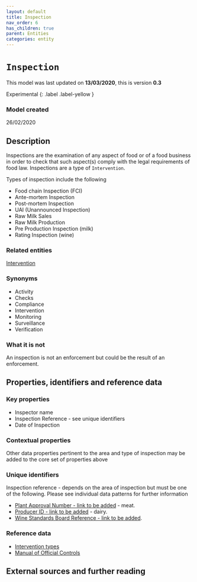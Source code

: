 ```yaml
---
layout: default
title: Inspection
nav_order: 6
has_children: true
parent: Entities
categories: entity
---
```


# `Inspection`
This model was last updated on **13/03/2020**, this is version **0.3**

Experimental
{: .label .label-yellow }

### Model created

26/02/2020

## Description

Inspections are the examination of any aspect of food or of a food business in order to check that such aspect(s) comply with the legal requirements of food law.  Inspections are a type of `Intervention`.

Types of inspection include the following
-   Food chain Inspection (FCI)
-   Ante-mortem Inspection
-   Post-mortem Inspection
-   UAI (Unannounced Inspection)
-   Raw Milk Sales
-   Raw Milk Production
-   Pre Production Inspection (milk)
-   Rating Inspection (wine)

### Related entities

[Intervention](docs/entities/intervention.md)

### Synonyms

*   Activity
*   Checks
*   Compliance
*   Intervention
*   Monitoring
*   Surveillance
*   Verification

### What it is not

An inspection is not an enforcement but could be the result of an enforcement.

## Properties, identifiers and reference data

### Key properties

*   Inspector name
*   Inspection Reference - see unique identifiers
*   Date of Inspection

### Contextual properties

Other data properties pertinent to the area and type of inspection may be added to the core set of properties above

### Unique identifiers

Inspection reference - depends on the area of inspection but must be one of the following.  Please see individual data patterns for further information
-   [Plant Approval Number - link to be added]() - meat.
-   [Producer ID - link to be added]() - dairy.
-   [Wine Standards Board Reference - link to be added]().

### Reference data

*   [Intervention types](https://data.food.gov.uk/codes/enforcement-monitoring/intervention-type/_OC-IA-I)
*   [Manual of Official Controls](https://www.food.gov.uk/business-guidance/manual-for-official-controls)

## External sources and further reading
